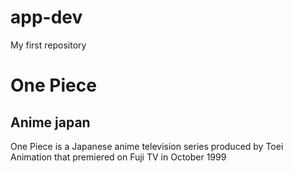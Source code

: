 # app-dev
My first repository
# One Piece
## Anime japan

One Piece is a Japanese anime television series produced by Toei Animation that premiered on Fuji TV in October 1999
